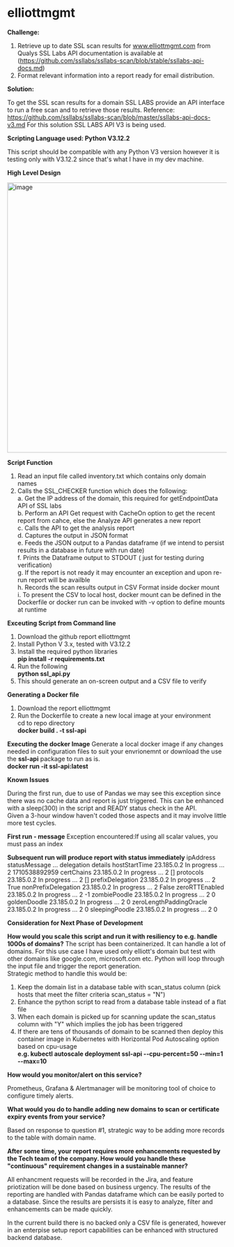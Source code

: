 # elliottmgmt

**Challenge:**

1. Retrieve up to date SSL scan results for www.elliottmgmt.com from Qualys SSL Labs API documentation is available at (https://github.com/ssllabs/ssllabs-scan/blob/stable/ssllabs-api-docs.md)
2. Format relevant information into a report ready for email distribution.

**Solution:**

To get the SSL scan results for a domain SSL LABS provide an API interface to run a free scan and to retrieve those results.
Reference: https://github.com/ssllabs/ssllabs-scan/blob/master/ssllabs-api-docs-v3.md
For this solution SSL LABS API V3 is being used.

**Scripting Language used: Python V3.12.2**

This script should be compatible with any Python V3 version however it is testing only with V3.12.2 since that's what I have in my dev machine.

**High Level Design**


<img width="619" alt="image" src="https://github.com/arun173/elliottmgmt/assets/38709512/2a6947d9-17a9-4129-a19d-b4f05ff63647">

**Script Function**
1. Read an input file called inventory.txt which contains only domain names <br>
2. Calls the SSL_CHECKER function which does the following:<br>
   a. Get the IP address of the domain, this required for getEndpointData API of SSL labs<br>
   b. Perform an API Get request with CacheOn option to get the recent report from cahce, else the Analyze API generates a new report<br>
   c. Calls the API to get the analysis report<br>
   d. Captures the output in JSON format<br>
   e. Feeds the JSON output to a Pandas dataframe (if we intend to persist results in a database in future with run date)<br>
   f. Prints the Dataframe output to STDOUT ( just for testing during verification)<br>
   g. If the report is not ready it may encounter an exception and upon re-run report will be availble <br>
   h. Records the scan results output in CSV Format inside docker mount<br>
   i. To present the CSV to local host, docker mount can be defined in the Dockerfile or docker run can be invoked with -v option to define mounts at runtime<br>

   
**Exceuting Script from Command line**
1. Download the github report elliottmgmt <br>
2. Install Python V 3.x, tested with V3.12.2 <br>
3. Install the required python libraries <br>
      **pip install -r requirements.txt**
4. Run the following <br>
      **python ssl_api.py**
5. This should generate an on-screen output and a CSV file to verify <br>

**Generating a Docker file**
1. Download the report elliottmgmt <br>
2. Run the Dockerfile to create a new local image at your environment <br>
      cd to repo directory <br>
      **docker build . -t ssl-api**

**Executing the docker Image**
Generate a local docker image if any changes needed in configuration files to suit your envrionemnt or download the use the **ssl-api** package to run as is.<br>
      **docker run -it ssl-api:latest**


**Known Issues**

During the first run, due to use of Pandas we may see this exception since there was no cache data and report is just triggered. This can be enhanced with a sleep(300) in the script and READY status check in the API.<br>
Given a 3-hour window haven't coded those aspects and it may involve little more test cycles.<br>

**First run - message** 
Exception encountered:If using all scalar values, you must pass an index<br>

**Subsequent run will produce report with status immediately**
                          ipAddress statusMessage  ... delegation        details
hostStartTime            23.185.0.2   In progress  ...          2  1710538892959
certChains               23.185.0.2   In progress  ...          2             []
protocols                23.185.0.2   In progress  ...          2             []
prefixDelegation         23.185.0.2   In progress  ...          2           True
nonPrefixDelegation      23.185.0.2   In progress  ...          2          False
zeroRTTEnabled           23.185.0.2   In progress  ...          2             -1
zombiePoodle             23.185.0.2   In progress  ...          2              0
goldenDoodle             23.185.0.2   In progress  ...          2              0
zeroLengthPaddingOracle  23.185.0.2   In progress  ...          2              0
sleepingPoodle           23.185.0.2   In progress  ...          2              0

**Consideration for Next Phase of Development**

**How would you scale this script and run it with resiliency to e.g. handle 1000s of domains?**
The script has been containerized. It can handle a lot of domains. For this use case I have used only elliott's domain but test with other domains like google.com, microsoft.com etc. Python will loop through the input file and trigger the report generation.<br>
Strategic method to handle this would be:<br>

1. Keep the domain list in a database table with scan_status column (pick hosts that meet the filter criteria scan_status = "N") <br>
2. Enhance the python script to read from a database table instead of a flat file <br>
3. When each domain is picked up for scanning update the scan_status column with "Y" which implies the job has been triggered<br>
4. If there are tens of thousands of domain to be scanned then deploy this container image in Kubernetes with Horizontal Pod Autoscaling option based on cpu-usage<br>
     **e.g. kubectl autoscale deployment ssl-api --cpu-percent=50 --min=1 --max=10**<br>
   

**How would you monitor/alert on this service?**

Prometheus, Grafana & Alertmanager will be monitoring tool of choice to configure timely alerts.

**What would you do to handle adding new domains to scan or certificate expiry events from your service?**

Based on response to question #1, strategic way to be adding more records to the table with domain name.

**After some time, your report requires more enhancements requested by the Tech team of the company. How would you handle these "continuous" requirement changes in a sustainable manner?**

All enhancment requests will be recorded in the Jira, and feature priotization will be done based on business urgency.
The results of the reporting are handled with Pandas dataframe which can be easily ported to a database. 
Since the results are persists it is easy to analyze, filter and enhancements can be made quickly.

In the current build there is no backed only a CSV file is generated, however in an enterpise setup report capabilities can be enhanced with structured backend database.

